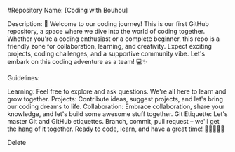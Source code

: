#Repository Name: [Coding with Bouhou]

Description:
🚀 Welcome to our coding journey! This is our first GitHub repository, a space where we dive into the world of coding together. Whether you're a coding enthusiast or a complete beginner, this repo is a friendly zone for collaboration, learning, and creativity. Expect exciting projects, coding challenges, and a supportive community vibe. Let's embark on this coding adventure as a team! 💻✨

Guidelines:

Learning: Feel free to explore and ask questions. We're all here to learn and grow together.
Projects: Contribute ideas, suggest projects, and let's bring our coding dreams to life.
Collaboration: Embrace collaboration, share your knowledge, and let's build some awesome stuff together.
Git Etiquette: Let's master Git and GitHub etiquettes. Branch, commit, pull request – we'll get the hang of it together.
Ready to code, learn, and have a great time! 🎉👩‍💻👨‍💻

Delete